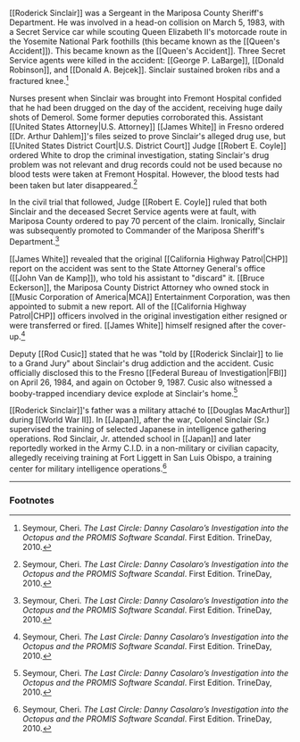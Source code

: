[[Roderick Sinclair]] was a Sergeant in the Mariposa County Sheriff's Department. He was involved in a head-on collision on March 5, 1983, with a Secret Service car while scouting Queen Elizabeth II's motorcade route in the Yosemite National Park foothills (this became known as the [[Queen's Accident]]). This became known as the [[Queen's Accident]]. Three Secret Service agents were killed in the accident: [[George P. LaBarge]], [[Donald Robinson]], and [[Donald A. Bejcek]]. Sinclair sustained broken ribs and a fractured knee.[^1]

Nurses present when Sinclair was brought into Fremont Hospital confided that he had been drugged on the day of the accident, receiving huge daily shots of Demerol. Some former deputies corroborated this. Assistant [[United States Attorney|U.S. Attorney]] [[James White]] in Fresno ordered [[Dr. Arthur Dahlem]]'s files seized to prove Sinclair's alleged drug use, but [[United States District Court|U.S. District Court]] Judge [[Robert E. Coyle]] ordered White to drop the criminal investigation, stating Sinclair's drug problem was not relevant and drug records could not be used because no blood tests were taken at Fremont Hospital. However, the blood tests had been taken but later disappeared.[^1]

In the civil trial that followed, Judge [[Robert E. Coyle]] ruled that both Sinclair and the deceased Secret Service agents were at fault, with Mariposa County ordered to pay 70 percent of the claim. Ironically, Sinclair was subsequently promoted to Commander of the Mariposa Sheriff's Department.[^1]

[[James White]] revealed that the original [[California Highway Patrol|CHP]] report on the accident was sent to the State Attorney General's office ([[John Van de Kamp]]), who told his assistant to "discard" it. [[Bruce Eckerson]], the Mariposa County District Attorney who owned stock in [[Music Corporation of America|MCA]] Entertainment Corporation, was then appointed to submit a new report. All of the [[California Highway Patrol|CHP]] officers involved in the original investigation either resigned or were transferred or fired. [[James White]] himself resigned after the cover-up.[^1]

Deputy [[Rod Cusic]] stated that he was "told by [[Roderick Sinclair]] to lie to a Grand Jury" about Sinclair's drug addiction and the accident. Cusic officially disclosed this to the Fresno [[Federal Bureau of Investigation|FBI]] on April 26, 1984, and again on October 9, 1987. Cusic also witnessed a booby-trapped incendiary device explode at Sinclair's home.[^1]

[[Roderick Sinclair]]'s father was a military attaché to [[Douglas MacArthur]] during [[World War II]]. In [[Japan]], after the war, Colonel Sinclair (Sr.) supervised the training of selected Japanese in intelligence gathering operations. Rod Sinclair, Jr. attended school in [[Japan]] and later reportedly worked in the Army C.I.D. in a non-military or civilian capacity, allegedly receiving training at Fort Liggett in San Luis Obispo, a training center for military intelligence operations.[^1]

---
### Footnotes

[^1]: Seymour, Cheri. *The Last Circle: Danny Casolaro’s Investigation into the Octopus and the PROMIS Software Scandal*. First Edition. TrineDay, 2010.